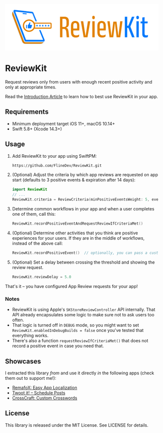 ![ReviewKit Logo](https://github.com/FlineDev/ReviewKit/blob/main/Logo.png?raw=true)

# ReviewKit

Request reviews only from users with enough recent positive activity and only at appropriate times.

Read the [Introduction Article](https://www.fline.dev/introducing-reviewkit/?ref=github.com) to learn how to best use ReviewKit in your app.

## Requirements

* Minimum deployment target iOS 11+, macOS 10.14+
* Swift 5.8+ (Xcode 14.3+) 


## Usage

1. Add ReviewKit to your app using SwiftPM:
   
   ```
   https://github.com/FlineDev/ReviewKit.git
   ```

2. (Optional) Adjust the criteria by which app reviews are requested on app start (defaults to 3 positive events & expiration after 14 days):

   ```Swift
   import ReviewKit
   // ...
   ReviewKit.criteria = ReviewCriteria(minPositiveEventsWeight: 5, eventsExpireAfterDays: 30, minimumTimeBeforeRequest: DateComponents(day: 1))
   ```

3. Determine common workflows in your app and when a user completes one of them, call this:

   ```Swift
   ReviewKit.recordPositiveEventAndRequestReviewIfCriteriaMet()
   ```

4. (Optional) Determine other activities that you think are positive experiences for your users. If they are in the middle of workflows, instead of the above call:

   ```Swift
   ReviewKit.recordPositiveEvent()  // optionally, you can pass a custom `weight` parameter, defaults to 1
   ```
   
5. (Optional) Set a delay between crossing the threshold and showing the review request.
   ```swift
   ReviewKit.reviewDelay = 5.0
   ```

That's it – you have configured App Review requests for your app!


### Notes

* ReviewKit is using Apple's `SKStoreReviewController` API internally. That API already encapsulates some logic to make sure not to ask users too often.
* That logic is turned off in `DEBUG` mode, so you might want to set `ReviewKit.enabledInDebugBuilds = false` once you've tested that everything works.
* There's also a function `requestReviewIfCriteriaMet()` that does not record a positive event in case you need that.


## Showcases

I extracted this library _from_ and use it directly _in_ the following apps (check them out to support me!):

* [RemafoX: Easy App Localization](https://remafox.app/)
* [Twoot it! – Schedule Posts](https://twoot-it.app/)
* [CrossCraft: Custom Crosswords](https://crosscraft.app/)


## License

This library is released under the MIT License. See LICENSE for details.
